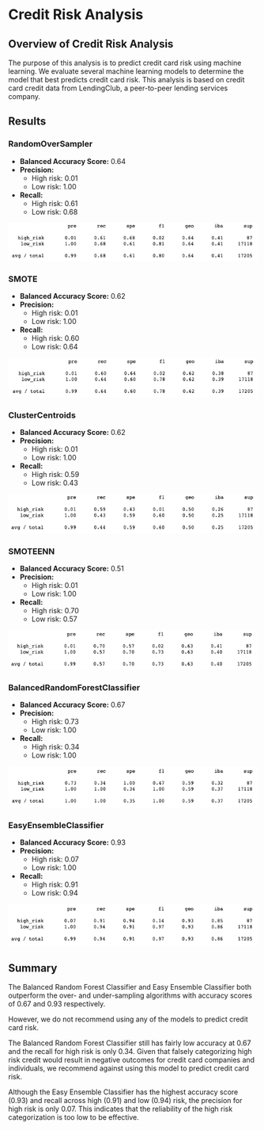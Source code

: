 # Credit Risk Analysis

## Overview of Credit Risk Analysis
The purpose of this analysis is to predict credit card risk using machine learning. We evaluate several machine learning models to determine the model that best predicts credit card risk. This analysis is based on credit card credit data from LendingClub, a peer-to-peer lending services company. 

## Results

### RandomOverSampler
* **Balanced Accuracy Score:** 0.64
* **Precision:** 
    * High risk: 0.01
    * Low risk: 1.00
* **Recall:** 
    * High risk: 0.61
    * Low risk: 0.68

![ROS](https://github.com/rabascoh/credit-risk-analysis/blob/main/Resources/Resampling/naive_random_oversampling.png)


### SMOTE
* **Balanced Accuracy Score:** 0.62
* **Precision:** 
    * High risk: 0.01
    * Low risk: 1.00
* **Recall:** 
    * High risk: 0.60
    * Low risk: 0.64

![SMOTE](https://github.com/rabascoh/credit-risk-analysis/blob/main/Resources/Resampling/SMOTE_oversampling.png)


### ClusterCentroids
* **Balanced Accuracy Score:** 0.62
* **Precision:** 
    * High risk: 0.01
    * Low risk: 1.00
* **Recall:** 
    * High risk: 0.59
    * Low risk: 0.43

![CC](https://github.com/rabascoh/credit-risk-analysis/blob/main/Resources/Resampling/cluster_centroids_undersampling.png)


### SMOTEENN
* **Balanced Accuracy Score:** 0.51
* **Precision:** 
    * High risk: 0.01
    * Low risk: 1.00
* **Recall:** 
    * High risk: 0.70
    * Low risk: 0.57

![SMOTEENN](https://github.com/rabascoh/credit-risk-analysis/blob/main/Resources/Resampling/SMOTEENN.png)


### BalancedRandomForestClassifier
* **Balanced Accuracy Score:** 0.67
* **Precision:** 
    * High risk: 0.73
    * Low risk: 1.00
* **Recall:** 
    * High risk: 0.34
    * Low risk: 1.00

![RF](https://github.com/rabascoh/credit-risk-analysis/blob/main/Resources/Ensemble/random_forest.png)


### EasyEnsembleClassifier
* **Balanced Accuracy Score:** 0.93
* **Precision:** 
    * High risk: 0.07
    * Low risk: 1.00
* **Recall:** 
    * High risk: 0.91
    * Low risk: 0.94

![EE](https://github.com/rabascoh/credit-risk-analysis/blob/main/Resources/Ensemble/easy_ensemble.png)


## Summary
The Balanced Random Forest Classifier and Easy Ensemble Classifier both outperform the over- and under-sampling algorithms with accuracy scores of 0.67 and 0.93 respectively. 

However, we do not recommend using any of the models to predict credit card risk. 

The Balanced Random Forest Classifier still has fairly low accuracy at 0.67 and the recall for high risk is only 0.34. Given that falsely categorizing high risk credit would result in negative outcomes for credit card companies and individuals, we recommend against using this model to predict credit card risk. 

Although the Easy Ensemble Classifier has the highest accuracy score (0.93) and recall across high (0.91) and low (0.94) risk, the precision for high risk is only 0.07. This indicates that the reliability of the high risk categorization is too low to be effective. 

